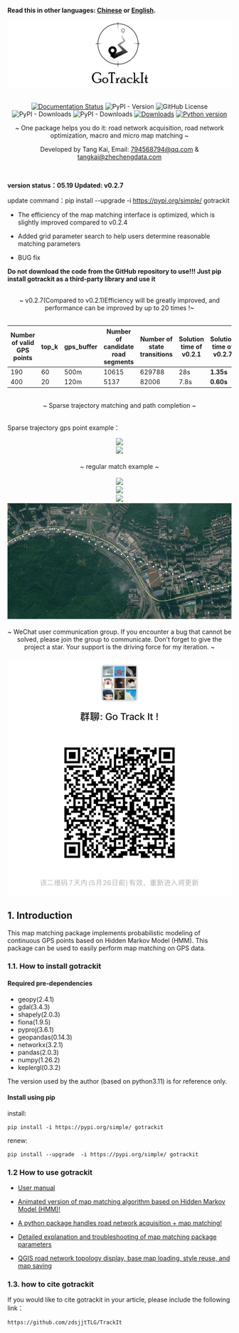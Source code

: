 **Read this in other languages: [Chinese](README.md) or [English](README.md).**

<div align="center">
    <img src="docs/_static/images/gotrackit.png" />
</div>

<br>

<div align=center>

[![Documentation Status](https://readthedocs.org/projects/gotrackit/badge/?version=latest)](https://gotrackit.readthedocs.io/en/latest/?badge=latest)
![PyPI - Version](https://img.shields.io/pypi/v/gotrackit)
![GitHub License](https://img.shields.io/github/license/zdsjjtTLG/Trackit)
![PyPI - Downloads](https://img.shields.io/pypi/dw/gotrackit)
![PyPI - Downloads](https://img.shields.io/pypi/dm/gotrackit)
[![Downloads](https://static.pepy.tech/badge/gotrackit)](https://pepy.tech/project/gotrackit)
<a href="https://docs.pypots.com/en/latest/install.html#reasons-of-version-limitations-on-dependencies">
       <img alt="Python version" src="https://img.shields.io/badge/Python-v3.8+-E97040?logo=python&logoColor=white">
</a>

~ One package helps you do it: road network acquisition, road network optimization, macro and micro map matching ~

Developed by Tang Kai, Email: 794568794@qq.com & tangkai@zhechengdata.com
</div>
<br>


**version status：05.19 Updated: v0.2.7**

update command：pip install --upgrade  -i https://pypi.org/simple/ gotrackit

- The efficiency of the map matching interface is optimized, which is slightly improved compared to v0.2.4

- Added grid parameter search to help users determine reasonable matching parameters

- BUG fix


**Do not download the code from the GitHub repository to use!!! Just pip install gotrackit as a third-party library and use it**


<br>

<div align=center>
~ v0.2.7(Compared to v0.2.1)Efficiency will be greatly improved, and performance can be improved by up to 20 times !~
</div>

<br>


| Number of valid GPS points | top_k | gps_buffer | Number of candidate road segments | Number of state transitions | Solution time of v0.2.1 | Solution time of v0.2.7 |
|----------|----------------|------------------|---------|----------|-------------------------|-------------------------|
| 190      | 60             | 500m             | 10615 | 629788 | 28s                     | **1.35s**               |
| 400      | 20             | 120m             | 5137 | 82006 | 7.8s                    | **0.60s**               |


<br>

<div align=center>
~ Sparse trajectory matching and path completion ~
</div>

<br>

Sparse trajectory gps point example：
<div align="center">
    <img src="docs/_static/images/极稀疏轨迹匹配.gif" />
</div>


<div align="center">
    <img src="docs/_static/images/匹配动画样例3.gif" />
</div>


<br>

<div align=center>
~ regular match example ~
</div>

<br>

<div align="center">
    <img src="docs/_static/images/匹配动画样例1.gif" />
</div>

<div align="center">
    <img src="docs/_static/images/匹配动画样例2.gif" />
</div>


<div align="center">
    <img src="docs/_static/images/匹配动画样例4.gif" />
</div>

<div align="center">
    <img src="docs/_static/images/geojson_res.jpg" />
</div>

<br>

<div align=center>
~ WeChat user communication group. If you encounter a bug that cannot be solved, please join the group to communicate. Don’t forget to give the project a star. Your support is the driving force for my iteration. ~
</div>

<br>

<div align="center">
    <img src="docs/_static/images/wxq.jpg" />
</div>


## 1. Introduction
This map matching package implements probabilistic modeling of continuous GPS points based on Hidden Markov Model (HMM). This package can be used to easily perform map matching on GPS data.


### 1.1. How to install gotrackit

#### __Required pre-dependencies__

- geopy(2.4.1)
- gdal(3.4.3)
- shapely(2.0.3)
- fiona(1.9.5)
- pyproj(3.6.1)
- geopandas(0.14.3)
- networkx(3.2.1)
- pandas(2.0.3)
- numpy(1.26.2)
- keplergl(0.3.2)

The version used by the author (based on python3.11) is for reference only.

#### __Install using pip__

install:
``` shell
pip install -i https://pypi.org/simple/ gotrackit
```

renew:
``` shell
pip install --upgrade  -i https://pypi.org/simple/ gotrackit
```

### 1.2 How to use gotrackit

- [User manual](https://gotrackit.readthedocs.io/en/latest/)

- [Animated version of map matching algorithm based on Hidden Markov Model (HMM)!](https://www.bilibili.com/video/BV1gQ4y1w7dC)

- [A python package handles road network acquisition + map matching!](https://www.bilibili.com/video/BV1nC411z7Vg)

- [Detailed explanation and troubleshooting of map matching package parameters](https://www.bilibili.com/video/BV1qK421Y7hV)

- [QGIS road network topology display, base map loading, style reuse, and map saving](https://www.bilibili.com/video/BV1Sq421F7QX)


### 1.3. how to cite gotrackit

If you would like to cite gotrackit in your article, please include the following link：

``` shell
https://github.com/zdsjjtTLG/TrackIt
```

